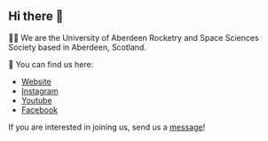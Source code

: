 ## Hi there 👋

🙋‍♀️ We are the University of Aberdeen Rocketry and Space Sciences Society based in Aberdeen, Scotland.

🍿 You can find us here:
- [Website](https://www.uoarocketry.org/)
- [Instagram](https://www.instagram.com/uoarocketry/)
- [Youtube](https://www.youtube.com/@UoARSS)
- [Facebook](https://www.facebook.com/RocketryUoA/)

If you are interested in joining us, send us a [message](https://www.uoarocketry.org/contact)!

<!--

**Here are some ideas to get you started:**


🌈 Contribution guidelines - how can the community get involved?
👩‍💻 Useful resources - where can the community find your docs? Is there anything else the community should know?

🧙 Remember, you can do mighty things with the power of [Markdown](https://docs.github.com/github/writing-on-github/getting-started-with-writing-and-formatting-on-github/basic-writing-and-formatting-syntax)
-->
